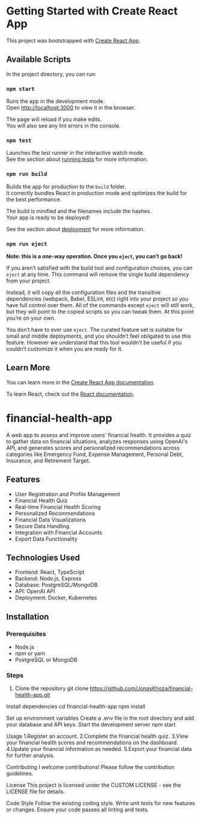 # Getting Started with Create React App

This project was bootstrapped with [Create React App](https://github.com/facebook/create-react-app).

## Available Scripts

In the project directory, you can run:

### `npm start`

Runs the app in the development mode.\
Open [http://localhost:3000](http://localhost:3000) to view it in the browser.

The page will reload if you make edits.\
You will also see any lint errors in the console.

### `npm test`

Launches the test runner in the interactive watch mode.\
See the section about [running tests](https://facebook.github.io/create-react-app/docs/running-tests) for more information.

### `npm run build`

Builds the app for production to the `build` folder.\
It correctly bundles React in production mode and optimizes the build for the best performance.

The build is minified and the filenames include the hashes.\
Your app is ready to be deployed!

See the section about [deployment](https://facebook.github.io/create-react-app/docs/deployment) for more information.

### `npm run eject`

**Note: this is a one-way operation. Once you `eject`, you can’t go back!**

If you aren’t satisfied with the build tool and configuration choices, you can `eject` at any time. This command will remove the single build dependency from your project.

Instead, it will copy all the configuration files and the transitive dependencies (webpack, Babel, ESLint, etc) right into your project so you have full control over them. All of the commands except `eject` will still work, but they will point to the copied scripts so you can tweak them. At this point you’re on your own.

You don’t have to ever use `eject`. The curated feature set is suitable for small and middle deployments, and you shouldn’t feel obligated to use this feature. However we understand that this tool wouldn’t be useful if you couldn’t customize it when you are ready for it.

## Learn More

You can learn more in the [Create React App documentation](https://facebook.github.io/create-react-app/docs/getting-started).

To learn React, check out the [React documentation](https://reactjs.org/).

# financial-health-app

A web app to assess and improve users' financial health. It provides a quiz to gather data on financial situations, analyzes responses using OpenAI's API, and generates scores and personalized recommendations across categories like Emergency Fund, Expense Management, Personal Debt, Insurance, and Retirement Target.

## Features

- User Registration and Profile Management
- Financial Health Quiz
- Real-time Financial Health Scoring
- Personalized Recommendations
- Financial Data Visualizations
- Secure Data Handling
- Integration with Financial Accounts
- Export Data Functionality

## Technologies Used

- Frontend: React, TypeScript
- Backend: Node.js, Express
- Database: PostgreSQL/MongoDB
- API: OpenAI API
- Deployment: Docker, Kubernetes

## Installation

### Prerequisites

- Node.js
- npm or yarn
- PostgreSQL or MongoDB

### Steps

1. Clone the repository
   git clone https://github.com/JonasKhoza/financial-health-app.git

Install dependencies
cd financial-health-app
npm install

Set up environment variables Create a .env file in the root directory and add your database and API keys.
Start the development server
npm start

Usage
1.Register an account.
2.Complete the financial health quiz.
3.View your financial health scores and recommendations on the dashboard.
4.Update your financial information as needed.
5.Export your financial data for further analysis.

Contributing
I welcome contributions!
Please follow the contribution guidelines.

License
This project is licensed under the CUSTOM LICENSE - see the LICENSE file for details.

Code Style
Follow the existing coding style.
Write unit tests for new features or changes.
Ensure your code passes all linting and tests.
